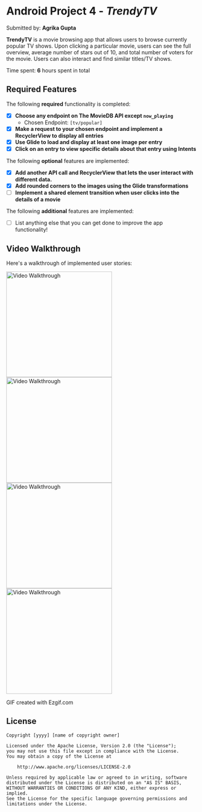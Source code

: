 # Android Project 4 - *TrendyTV*

Submitted by: **Agrika Gupta**

**TrendyTV** is a movie browsing app that allows users to browse currently popular TV shows. Upon clicking a particular movie, users can see the full overview, average number of stars out of 10, and total number of voters for the movie.
 Users can also interact and find similar titles/TV shows. 

Time spent: **6** hours spent in total

## Required Features

The following **required** functionality is completed:

- [x] **Choose any endpoint on The MovieDB API except `now_playing`**
  - Chosen Endpoint: `[tv/popular]`
- [x] **Make a request to your chosen endpoint and implement a RecyclerView to display all entries**
- [x] **Use Glide to load and display at least one image per entry**
- [x] **Click on an entry to view specific details about that entry using Intents**

The following **optional** features are implemented:

- [x] **Add another API call and RecyclerView that lets the user interact with different data.** 
- [x] **Add rounded corners to the images using the Glide transformations**
- [ ] **Implement a shared element transition when user clicks into the details of a movie**

The following **additional** features are implemented:

- [ ] List anything else that you can get done to improve the app functionality!

## Video Walkthrough

Here's a walkthrough of implemented user stories:

<img src='https://github.com/agrikatheprogrammer/TrendyTV/blob/main/ezgif-2-10f868a4ae.gif' title='Video Walkthrough with rounded corners to images and lesser lines for overview' width='280' alt='Video Walkthrough' />

<img src='https://github.com/agrikatheprogrammer/TrendyTV/blob/main/ezgif-2-aeacef7ff0.gif' title='Video Walkthrough with rounded corners to images' width='280' alt='Video Walkthrough' />

<img src='https://github.com/agrikatheprogrammer/TrendyTV/blob/main/ezgif-1-fd9c2b94f6.gif' title='Video Walkthrough' width='280' alt='Video Walkthrough' />

<img src='https://github.com/agrikatheprogrammer/TrendyTV/blob/main/ezgif-1-f6bc5e81fb.gif' title='Video Walkthrough' width='280' alt='Video Walkthrough' />

GIF created with Ezgif.com

## License

    Copyright [yyyy] [name of copyright owner]

    Licensed under the Apache License, Version 2.0 (the "License");
    you may not use this file except in compliance with the License.
    You may obtain a copy of the License at

        http://www.apache.org/licenses/LICENSE-2.0

    Unless required by applicable law or agreed to in writing, software
    distributed under the License is distributed on an "AS IS" BASIS,
    WITHOUT WARRANTIES OR CONDITIONS OF ANY KIND, either express or implied.
    See the License for the specific language governing permissions and
    limitations under the License.
